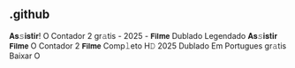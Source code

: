 ## .github

𝐀𝐬𝚜𝐢𝐬𝐭𝐢𝐫! O Contador 2 gr𝚊tis - 2025 - 𝗙𝗶𝗹𝐦𝗲 Dublado Legendado 𝐀𝐬𝚜𝐢𝐬𝐭𝐢𝐫 𝗙𝗶𝗹𝐦𝗲 O Contador 2 𝗙𝗶𝗹𝐦𝗲 Comp𝚕eto H𝙳 2025 Dublado Em Portugues gr𝚊tis Baixar O 
